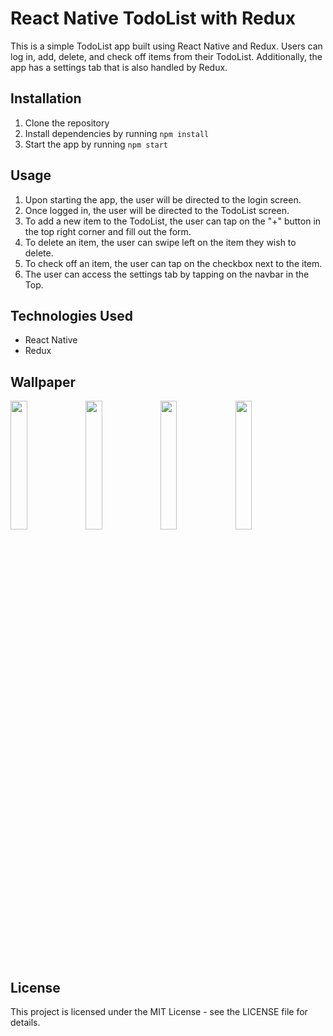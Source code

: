 # React Native TodoList with Redux

This is a simple TodoList app built using React Native and Redux. Users can log in, add, delete, and check off items from their TodoList. Additionally, the app has a settings tab that is also handled by Redux.

## Installation

1. Clone the repository
2. Install dependencies by running `npm install`
3. Start the app by running `npm start`

## Usage

1. Upon starting the app, the user will be directed to the login screen. 
2. Once logged in, the user will be directed to the TodoList screen.
3. To add a new item to the TodoList, the user can tap on the "+" button in the top right corner and fill out the form.
4. To delete an item, the user can swipe left on the item they wish to delete.
5. To check off an item, the user can tap on the checkbox next to the item.
6. The user can access the settings tab by tapping on the navbar in the Top.

## Technologies Used

- React Native
- Redux

## Wallpaper

<img src="https://i.imgur.com/fstBNq8.png" width="23%"></img>  <img src="https://i.imgur.com/vey0fBU.png" width="23%"></img> <img src="https://i.imgur.com/S21pRd5.png" width="23%"></img> <img src="https://i.imgur.com/m0MQPnl.png" width="23%"></img> 
        


## License

This project is licensed under the MIT License - see the LICENSE file for details.
